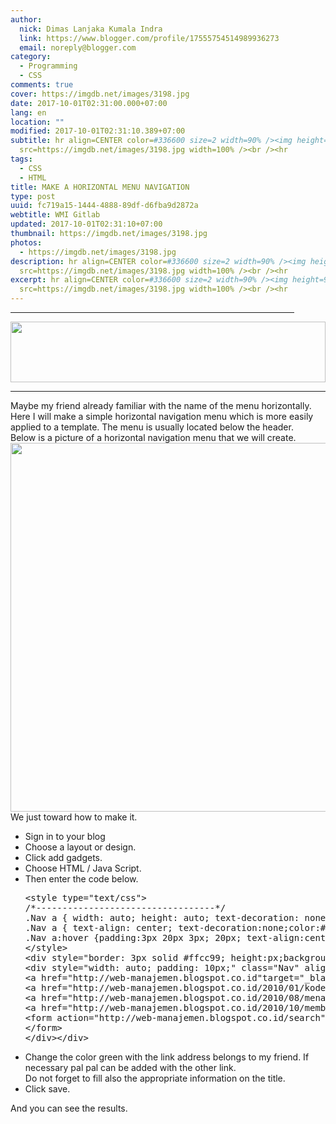 ```yaml
---
author:
  nick: Dimas Lanjaka Kumala Indra
  link: https://www.blogger.com/profile/17555754514989936273
  email: noreply@blogger.com
category:
  - Programming
  - CSS
comments: true
cover: https://imgdb.net/images/3198.jpg
date: 2017-10-01T02:31:00.000+07:00
lang: en
location: ""
modified: 2017-10-01T02:31:10.389+07:00
subtitle: hr align=CENTER color=#336600 size=2 width=90% /><img height=97
  src=https://imgdb.net/images/3198.jpg width=100% /><br /><hr
tags:
  - CSS
  - HTML
title: MAKE A HORIZONTAL MENU NAVIGATION
type: post
uuid: fc719a15-1444-4888-89df-d6fba9d2872a
webtitle: WMI Gitlab
updated: 2017-10-01T02:31:10+07:00
thumbnail: https://imgdb.net/images/3198.jpg
photos:
  - https://imgdb.net/images/3198.jpg
description: hr align=CENTER color=#336600 size=2 width=90% /><img height=97
  src=https://imgdb.net/images/3198.jpg width=100% /><br /><hr
excerpt: hr align=CENTER color=#336600 size=2 width=90% /><img height=97
  src=https://imgdb.net/images/3198.jpg width=100% /><br /><hr
---
```


<hr align="CENTER" color="#336600" size="2" width="90%"><img height="97" src="https://imgdb.net/images/3198.jpg" width="100%"><br><hr align="CENTER" color="#336600" size="10" width="100%">Maybe my friend already familiar with the name of the menu horizontally. Here I will make a simple horizontal navigation menu which is more easily applied to a template. The menu is usually located below the header.<br>Below is a picture of a horizontal navigation menu that we will create. <br><img align="left" src="http://3.bp.blogspot.com/_uuHQFukIkSY/TKfzP_BiaKI/AAAAAAAAAZk/P5OhaP9tS10/S1600-R/membuat-navigasi-horisontal.gif" height="" width="590"><br><br><br>We just toward how to make it. <br><ul><li> Sign in to your blog </li><li> Choose a layout or design. </li><li> Click add gadgets. </li><li> Choose HTML / Java Script. </li><li> Then enter the code below. </li><pre>&lt;style type="text/css"&gt;<br>/*----------------------------------*/<br>.Nav a { width: auto; height: auto; text-decoration: none; }<br>.Nav a { text-align: center; text-decoration:none;color:#ffffcc; padding:1px 20px 1px 20px;font-weight:bold; font-size:12px; }<br>.Nav a:hover {padding:3px 20px 3px; 20px; text-align:center; text-decoration:none; color:#000033; font-weight:bold; border:3px; background-color: #000000;}<br>&lt;/style&gt;<br>&lt;div style="border: 3px solid #ffcc99; height:px;background-color:#FF3366;"&gt;<br>&lt;div style="width: auto; padding: 10px;" class="Nav" align="left"&gt;<br>&lt;a href="http://web-manajemen.blogspot.co.id"target="_blank"&gt;&lt;span style="font-weight:bold; color:#FFFF00; "&gt;HOME&lt;/span&gt;&lt;/a&gt;<br>&lt;a href="http://web-manajemen.blogspot.co.id/2010/01/kode- warna.html"target="_blank"&gt;&lt;span style="font-weight:bold;color:#FFff00;"&gt;JUDUL1 &lt;/span&gt;&lt;/a&gt;<br>&lt;a href="http://web-manajemen.blogspot.co.id/2010/08/menambah-satu-kolom-di-bawah-header.html"target="_blank"&gt;&lt;span style="font-weight:bold; color:#FFff00;"&gt;JUDUL 2&lt;/span&gt;&lt;/a&gt;<br>&lt;a href="http://web-manajemen.blogspot.co.id/2010/10/membuat-menu-navigasi-horizontal.html"target="_blank"&gt;&lt;span style="font-weight:bold; color:#FFff00;"&gt;JUDUL 3&lt;/span&gt;&lt;/a&gt;<br>&lt;form action="http://web-manajemen.blogspot.co.id/search" id="searchform" method="get" style="display: inline; float:right; padding-right:10px; padding-bottom:px" &gt; &lt;input id="searchbox" maxlength="" name="q" onblur="if (this.value == "") {this.value = "Search...";}" onfocus="if (this.value == "Search...") {this.value = ""}" value="Search..." type="text" /&gt; &lt;input class="btn" name="" " value="search" type="submit" span style="font-weight:bold; font-size:12px; color:#ff3399" /&gt;<br>&lt;/form&gt;<br>&lt;/div&gt;&lt;/div&gt; </pre><li> Change the color green with the link address belongs to my friend. If necessary pal pal can be added with the other link. <br> Do not forget to fill also the appropriate information on the title. </li><li> Click save. </li></ul>And you can see the results.